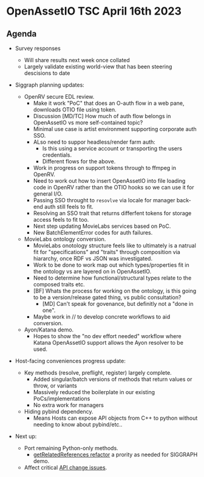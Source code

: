 # OpenAssetIO TSC April 16th 2023

## Agenda

- Survey responses
	- Will share results next week once collated
	- Largely validate existing world-view that has been steering descisions to date

- Siggraph planning updates:
	- OpenRV secure EDL review.
		- Make it work "PoC" that does an O-auth flow in a web pane, downloads OTIO file using token.
		- Discussion [MD/TC] How much of auth flow belongs in OpenAssetIO vs more self-contained topic?
		- Minimal use case is artist environment supporting corporate auth SSO.
		- ALso need to suppor headless/render farm auth:
			- Is this using a service account or transporting the users credentials.
			- Different flows for the above.
		- Work in progress on support tokens through to ffmpeg in OpenRV.
		- Need to work out how to insert OpenAssetIO into file loading code in OpenRV rather than the OTIO hooks so we can use it for general I/O.
		- Passing SSO throught to `resovlve` via locale for manager back-end auth still feels to fit.
		- Resolving an SSO trait that returns differfent tokens for storage access feels to fit too.
		- Next step updating MovieLabs services based on PoC.
		- New BatchElementError codes for auth failures.
	- MovieLabs ontology conversion.
		- MovieLabs onotology structure feels like to ultimately is a natrual fit for "specifications" and "traits" through composition via hiararchy, once RDF vs JSON was investigated.
		- Work to be done to work map out which types/properties fit in the ontology vs are layered on in OpenAssetIO.
		- Need to determine how functional/structural types relate to the composed traits etc.
		- [BF] Whats the process for working on the ontology, is this going to be a version/release gated thing, vs public consultation?
			- [MD] Can't speak for govenance, but definitly not a "done in one". 
		- Maybe work in // to develop concrete workflows to aid conversion.	
	- Ayon/Katana demo.
		- Hopes to show the "no dev effort needed" workflow where Katana OpenAssetIO support allows the Ayon resolver to be used.	
  
- Host-facing conveniences progress update:
	- Key methods (resolve, preflight, register) largely complete.
		- Added singular/batch versions of methods that return values or throw, or variants
		- Massively reduced the boilerplate in our existing PoCs/implementations
		- No extra work for managers
	- Hiding pybind dependency.
		- Means Hosts can expose API objects from C++ to python without needing to know about pybind/etc..	

- Next up:
 	- Port remaining Python-only methods.
		- [getRelatedReferences refactor](https://github.com/OpenAssetIO/OpenAssetIO/issues/847) a prority as needed for SIGGRAPH demo.
	- Affect critical [API change issues](https://github.com/OpenAssetIO/OpenAssetIO/issues?q=is%3Aissue+is%3Aopen+label%3A%22api+change%22).
